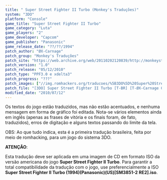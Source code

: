 ```yaml
---
title: " Super Street Fighter II Turbo (Monkey's Traduções)"
system: "3DO"
platform: "Console"
game_title: "Super Street Fighter II Turbo"
game_category: "Luta"
game_players: "2"
game_developer: "Capcom"
game_publisher: "Panasonic"
game_release_date: "??/??/1994"
patch_author: "ØX-Carnage"
patch_group: "Monkey's Traduções"
patch_site: "https://web.archive.org/web/20110202120839/http://monkeystraducoes.com/"
patch_version: "1.0"
patch_release: "05/12/2010"
patch_type: "PPF3.0 e xdelta3"
patch_progress: "???"
patch_images: ["//img.romhackers.org/traducoes/%5B3DO%5D%20Super%20Street%20Fighter%20II%20Turbo%20-%20Monkey's%20Tradu%C3%A7%C3%B5es%20-%201.png","//img.romhackers.org/traducoes/%5B3DO%5D%20Super%20Street%20Fighter%20II%20Turbo%20-%20Monkey's%20Tradu%C3%A7%C3%B5es%20-%202.png","//img.romhackers.org/traducoes/%5B3DO%5D%20Super%20Street%20Fighter%20II%20Turbo%20-%20Monkey's%20Tradu%C3%A7%C3%B5es%20-%203.png"]
patch_file: "[3DO] Super Street Fighter II Turbo [T-BR] [T-ØX-Carnage G-Monkey's Traduções] [V-1.0 A-2010].zip"
modified_date: "2010/07/12"
---
```

Os textos do jogo estão traduzidos, mas não estão acentuados, e nenhuma mensagem em forma de gráfico foi editada. Nota-se vários elementos ainda em inglês (apenas as frases de vitória e os finais foram, de fato, traduzidos), erros de digitação e alguns textos passando do limite da tela.

OBS: Ao que tudo indica, esta é a primeira tradução brasileira, feita por meio de romhacking, para um jogo do sistema 3DO.

<b>ATENÇÃO</b>:

Esta tradução deve ser aplicada em uma imagem de CD em formato ISO da versão americana do jogo <b>Super Street Fighter II Turbo</b>. Para garantir a total compatibilidade da tradução com o jogo, use preferencialmente a ISO <b>Super Street Fighter II Turbo (1994)(Panasonic)(US)[SM3851-2 RE2].iso</b>.
